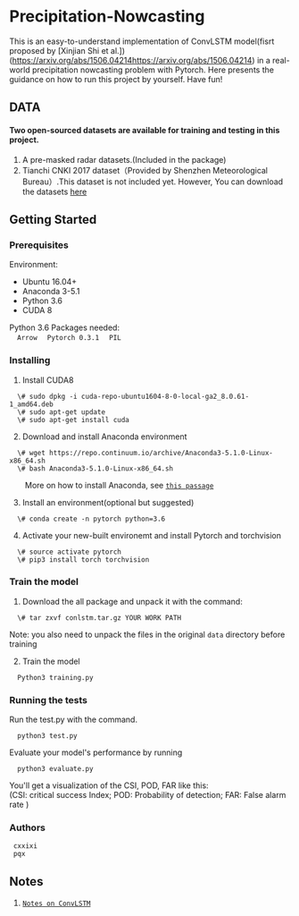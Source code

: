 # Precipitation-Nowcasting

This is an easy-to-understand implementation of ConvLSTM model(fisrt proposed by [Xinjian Shi et al.])(https://arxiv.org/abs/1506.04214https://arxiv.org/abs/1506.04214) in a real-world precipitation nowcasting problem with Pytorch. Here presents the guidance on how to run this project by yourself. Have fun!

## DATA
#### Two open-sourced datasets are available for training and testing in this project.

1. A pre-masked radar datasets.(Included in the package)     
2. Tianchi CNKI 2017 dataset（Provided by Shenzhen Meteorological Bureau）.This dataset is not included yet. However, You can download the datasets [here](https://tianchi.aliyun.com/competition/information.htm?spm=5176.100067.5678.2.6d453864enogCW&raceId=231596)

## Getting Started
### Prerequisites  
Environment:   
* Ubuntu 16.04+   
* Anaconda 3-5.1  
* Python 3.6  
* CUDA 8
     
Python 3.6 Packages needed:  
&ensp;&ensp;`Arrow`
&ensp;&ensp;`Pytorch 0.3.1` 
&ensp;&ensp;`PIL`

### Installing
1. Install CUDA8
```
  \# sudo dpkg -i cuda-repo-ubuntu1604-8-0-local-ga2_8.0.61-1_amd64.deb
  \# sudo apt-get update
  \# sudo apt-get install cuda
```
2. Download and install Anaconda environment 
```
  \# wget https://repo.continuum.io/archive/Anaconda3-5.1.0-Linux-x86_64.sh
  \# bash Anaconda3-5.1.0-Linux-x86_64.sh
```
&ensp;&ensp;&ensp;&ensp;More on how to install Anaconda, see [`this passage`](https://www.jianshu.com/p/03d757283339)  

3. Install an environment(optional but suggested)
```
  \# conda create -n pytorch python=3.6 
```
4. Activate your new-built environemt and install Pytorch and torchvision
```
  \# source activate pytorch 
  \# pip3 install torch torchvision
```

### Train the model 

1. Download the all package and unpack it with the command:  
``` 
  \# tar zxvf conlstm.tar.gz YOUR WORK PATH
```  
Note: you also need to unpack the files in the original `data` directory before training  

2. Train the model 
```
  Python3 training.py
```

### Running the tests 

Run the test.py with the command. 
```
  python3 test.py  
```
Evaluate your model's performance by running 
```
  python3 evaluate.py
```

You'll get a visualization of the CSI, POD, FAR like this:  
(CSI: critical success Index; POD: Probability of detection; FAR: False alarm rate )


### Authors  
     cxxixi
     pqx

## Notes
1. [`Notes on ConvLSTM`](https://github.com/cxxixi/Precipitation-Nowcasting/issues/1)
